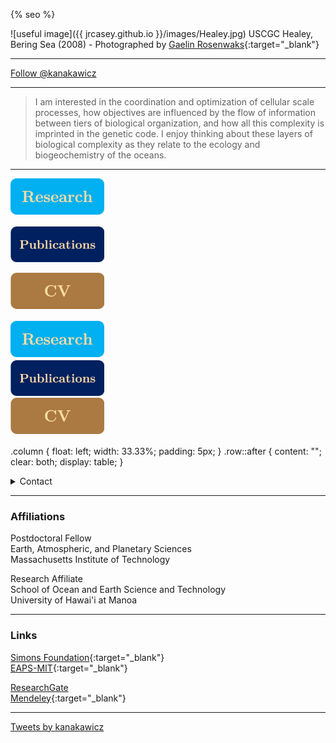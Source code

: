 {% seo %}

![useful image]({{ jrcasey.github.io }}/images/Healey.jpg)
USCGC Healey, Bering Sea (2008) - Photographed by [Gaelin Rosenwaks](http://globaloceanexploration.com){:target="_blank"}
 - - -
<a href="https://twitter.com/kanakawicz" class="twitter-follow-button" data-show-count="false">Follow @kanakawicz</a><script async src="https://platform.twitter.com/widgets.js" charset="utf-8"></script>

 - - -

> I am interested in the coordination and optimization of cellular scale processes, how objectives are influenced by the flow of information between tiers of biological organization, and how all this complexity is imprinted in the genetic code. I enjoy thinking about these layers of biological complexity as they relate to the ecology and biogeochemistry of the oceans.

 - - -
<p>
	<a href="https://jrcasey.github.io/Current_Research.html">
		<img src="./images/Icon_research.png" alt="research" width="150" >
	</a>
</p>

<p>
	<a href="https://jrcasey.github.io/Publications.html">
		<img src="./images/Icon_publications.png" alt="publications" width="150" >
	</a>
</p>

<p>
	<a href="https://jrcasey.github.io/docs/CV_20200504.pdf">
		<img src="./images/Icon_cv.png" alt="cv" width="150" >
	</a>
</p>

<div class="row">
  <div class="column">
 	<a href="https://jrcasey.github.io/Current_Research.html">
 		<img src="./images/Icon_research.png" alt="research" width="150" >
 	</a>
  </div>
  <div class="column">
	<a href="https://jrcasey.github.io/Publications.html">
		<img src="./images/Icon_publications.png" alt="publications" width="150" >
	</a>
  </div>
  <div class="column">
	<a href="https://jrcasey.github.io/docs/CV_20200504.pdf">
	    <img src="./images/Icon_cv.png" alt="cv" width="150" >
	</a>
  </div>
</div>

.column {
  float: left;
  width: 33.33%;
  padding: 5px;
}
.row::after {
  content: "";
  clear: both;
  display: table;
}
<details><summary>Contact</summary>

jrcasey at mit dot edu  

</details>

 - - -

### Affiliations
Postdoctoral Fellow  
Earth, Atmospheric, and Planetary Sciences  
Massachusetts Institute of Technology  

Research Affiliate  
School of Ocean and Earth Science and Technology  
University of Hawai'i at Manoa  


 - - -
 
### Links  

[Simons Foundation](https://www.simonsfoundation.org/team/john-casey/){:target="_blank"}  
[EAPS-MIT](http://paocweb.mit.edu/people/jrcasey){:target="_blank"}

[ResearchGate](https://www.researchgate.net/profile/John_Casey)  
[Mendeley](https://www.mendeley.com/profiles/john-casey4/?viewAsOther=true){:target="_blank"} 
 

 - - -
 
 <a class="twitter-timeline" href="https://twitter.com/kanakawicz">Tweets by kanakawicz</a> <script async src="https://platform.twitter.com/widgets.js" charset="utf-8"></script>
